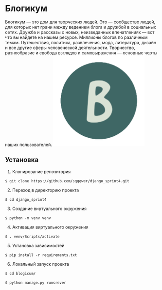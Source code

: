 # Блогикум
  Блогикум — это дом для творческих людей. Это — сообщество людей, для которых нет грани между ведением блога и дружбой в социальных сетях.
Дружба и рассказы о новых, неизведанных впечатлениях — вот что вы найдете на нашем ресурсе. Миллионы блогов по различным темам. Путешествия, политика, развлечения, мода, литература, дизайн и все другие сферы человеческой деятельности.
Творчество, разнообразие и свобода взглядов и самовыражения — основные черты наших пользователей.
![Logotype](./blogicum/static_dev/img/logo.png)

## Установка
1. Клонирование репозитория
   
```console
$ git clone https://github.com/sqqqwer/django_sprint4.git
```

2. Переход в директорию проекта

```console
$ cd django_sprint4
```

3. Создание виртуального окружения

```console
$ python -m venv venv
```

4. Активация виртуального окружения

```console
$ . venv/Scripts/activate
```

5. Установка зависимостей

```console
$ pip install -r requirements.txt
```

6. Локальный запуск проекта

```console
$ cd blogicum/
```

```console
$ python manage.py runsrever
```
